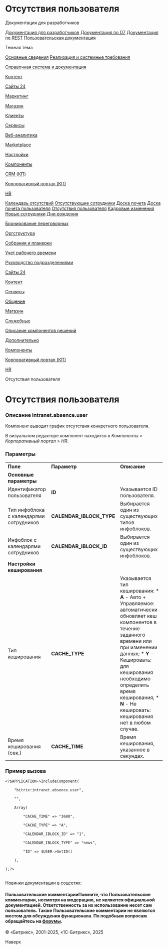 # Отсутствия пользователя

Документация для разработчиков

[Документация для разработчиков](https://dev.1c-bitrix.ru/api_help/)
[Документация по D7](https://dev.1c-bitrix.ru/api_d7/)
[Документация по REST](https://dev.1c-bitrix.ru/rest_help/)
[Пользовательская документация](https://dev.1c-bitrix.ru/user_help/)

Темная тема

[Основные сведения](/user_help/index.php)
[Реализация и системные требования](/user_help/reqintro.php)

[Справочная система и документация](/user_help/help/index.php)

[Контент](/user_help/content/index.php)

[Сайты 24](/user_help/sites24/index.php)

[Маркетинг](/user_help/marketing/index.php)

[Магазин](/user_help/store/index.php)

[Клиенты](/user_help/clients/index.php)

[Сервисы](/user_help/service/index.php)

[Веб-аналитика](/user_help/statistic/index.php)

[Marketplace](/user_help/marketplace/index.php)

[Настройки](/user_help/settings/index.php)

[Компоненты](/user_help/components/index.php)

[CRM (КП)](/user_help/components/crm/index.php)

[Корпоративный портал (КП)](/user_help/components/intranet/index.php)

[HR](/user_help/components/intranet/intranet_user/index.php)

[Календарь отсутствий](/user_help/components/intranet/intranet_user/intranet_absence_calendar.php)
[Отсутствующие сотрудники](/user_help/components/intranet/intranet_user/intranet_structure_informer_absent.php)
[Доска почета](/user_help/components/intranet/intranet_user/intranet_structure_honour.php)
[Доска почета пользователя](/user_help/components/intranet/intranet_user/intranet_structure_honour_user.php)
[Отсутствия пользователя](/user_help/components/intranet/intranet_user/intranet_absence_user.php)
[Кадровые изменения](/user_help/components/intranet/intranet_user/intranet_structure_events.php)
[Новые сотрудники](/user_help/components/intranet/intranet_user/intranet_structure_informer_new.php)
[Дни рождения](/user_help/components/intranet/intranet_user/intranet_structure_birthday_nearest.php)

[Бронирование переговорных](/user_help/components/intranet/intranet_reserve/index.php)

[Оргструктура](/user_help/components/intranet/intranet_search/index.php)

[Собрания и планерки](/user_help/components/intranet/meetings/index.php)

[Учет рабочего времени](/user_help/components/intranet/timeman/index.php)

[Руководство подразделениями](/user_help/components/intranet/intranet_structure_head_user.php)

[Сайты 24](/user_help/components/landing/index.php)

[Контент](/user_help/components/content/index.php)

[Сервисы](/user_help/components/services/index.php)

[Общение](/user_help/components/obschenie/index.php)

[Магазин](/user_help/components/magazin/index.php)

[Служебные](/user_help/components/sluzhebnie/index.php)

[Описание компонентов решений](/user_help/description_decisions/index.php)

[Дополнительно](/user_help/additional/index.php)

[Компоненты](/user_help/components/index.php)

[Корпоративный портал (КП)](/user_help/components/intranet/index.php)

[HR](/user_help/components/intranet/intranet_user/index.php)

Отсутствия пользователя

# Отсутствия пользователя

### Описание **intranet.absence.user**

Компонент выводит график отсутствия конкретного пользователя.

В визуальном редакторе компонент находится в *Компоненты > Корпоративный портал > HR*.

### Параметры

|  |  |  |
| --- | --- | --- |
| **Поле** | **Параметр** | **Описание** |
| **Основные параметры** | | |
| Идентификатор пользователя | **ID** | Указывается ID пользователя. |
| Тип инфоблока с календарями сотрудников | **CALENDAR\_IBLOCK\_TYPE** | Выбирается один из существующих типов инфоблоков. |
| Инфоблок с календарями сотрудников | **CALENDAR\_IBLOCK\_ID** | Выбирается один из существующих инфоблоков. |
| **Настройки кеширования** | | |
| Тип кеширования | **CACHE\_TYPE** | Указывается тип кеширования:  * **A** - Авто + Управляемое: автоматически обновляет кеш компонентов в течение заданного времени или при изменении данных; * **Y** - Кешировать: для кеширования необходимо определить время кеширования; * **N** - Не кешировать: кеширования нет в любом случае. |
| Время кеширования (сек.) | **CACHE\_TIME** | Время кеширования, указанное в секундах. |

### Пример вызова

```
<?$APPLICATION->IncludeComponent(
	"bitrix:intranet.absence.user",
	"",
	Array(
		"CACHE_TIME" => "3600",
		"CACHE_TYPE" => "A",
		"CALENDAR_IBLOCK_ID" => "1",
		"CALENDAR_IBLOCK_TYPE" => "news",
		"ID" => $USER->GetID()
	),
);?>

```

Новинки документации в соцсетях:

#### Пользовательские комментарииПомните, что Пользовательские комментарии, несмотря на модерацию, не являются официальной документацией. Ответственность за их использование несет сам пользователь. Также Пользовательские комментарии не являются местом для обсуждения функционала. По подобным вопросам обращайтесь на [форумы](http://dev.1c-bitrix.ru/community/forums/group1/).

© «Битрикс», 2001-2025, «1С-Битрикс», 2025

Наверх